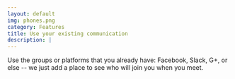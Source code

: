 ```yaml
---
layout: default
img: phones.png
category: Features
title: Use your existing communication
description: |
---
```

  Use the groups or platforms that you already have: Facebook, Slack, G+, or else -- we just add a place to see who will join you when you meet.
